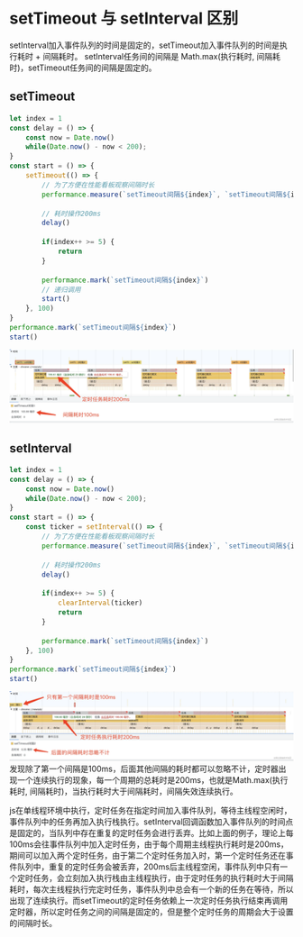 # setTimeout 与 setInterval 区别

setInterval加入事件队列的时间是固定的，setTimeout加入事件队列的时间是执行耗时 + 间隔耗时。 setInterval任务间的间隔是 Math.max(执行耗时, 间隔耗时)，setTimeout任务间的间隔是固定的。

## setTimeout

```js
let index = 1
const delay = () => {
    const now = Date.now()
    while(Date.now() - now < 200);
}
const start = () => {
    setTimeout(() => {
        // 为了方便在性能看板观察间隔时长
        performance.measure(`setTimeout间隔${index}`, `setTimeout间隔${index}`)
        
        // 耗时操作200ms
        delay()   
        
        if(index++ >= 5) {            
            return
        }
       
        performance.mark(`setTimeout间隔${index}`)  
        // 递归调用
        start()
    }, 100)
}
performance.mark(`setTimeout间隔${index}`)
start()
```
![preview](../img/settimeout.png)

## setInterval
```js
let index = 1
const delay = () => {
    const now = Date.now()
    while(Date.now() - now < 200);
}
const start = () => {
    const ticker = setInterval(() => {
        // 为了方便在性能看板观察间隔时长
        performance.measure(`setTimeout间隔${index}`, `setTimeout间隔${index}`)
        
        // 耗时操作200ms
        delay() 
        
        if(index++ >= 5) {            
            clearInterval(ticker)
            return
        }
       
        performance.mark(`setTimeout间隔${index}`)
    }, 100)
}
performance.mark(`setTimeout间隔${index}`)
start()
```
![preview](../img/setinterval.png)
发现除了第一个间隔是100ms，后面其他间隔的耗时都可以忽略不计，定时器出现一个连续执行的现象，每一个周期的总耗时是200ms，也就是Math.max(执行耗时, 间隔耗时)，当执行耗时大于间隔耗时，间隔失效连续执行。

js在单线程环境中执行，定时任务在指定时间加入事件队列，等待主线程空闲时，事件队列中的任务再加入执行栈执行。setInterval回调函数加入事件队列的时间点是固定的，当队列中存在重复的定时任务会进行丢弃。比如上面的例子，理论上每100ms会往事件队列中加入定时任务，由于每个周期主线程执行耗时是200ms，期间可以加入两个定时任务，由于第二个定时任务加入时，第一个定时任务还在事件队列中，重复的定时任务会被丢弃，200ms后主线程空闲，事件队列中只有一个定时任务，会立刻加入执行栈由主线程执行，由于定时任务的执行耗时大于间隔耗时，每次主线程执行完定时任务，事件队列中总会有一个新的任务在等待，所以出现了连续执行。而setTimeout的定时任务依赖上一次定时任务执行结束再调用定时器，所以定时任务之间的间隔是固定的，但是整个定时任务的周期会大于设置的间隔时长。
